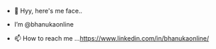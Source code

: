 - 👋 Hyy, here's me face..
-  I’m @bhanukaonline

- 📫 How to reach me ...https://www.linkedin.com/in/bhanukaonline/

<!---
bhanukaonline/bhanukaonline is a ✨ special ✨ repository because its `README.md` (this file) appears on your GitHub profile.
You can click the Preview link to take a look at your changes.
--->
